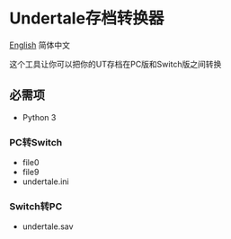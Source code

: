 # Undertale存档转换器
[English](README.md) 简体中文

这个工具让你可以把你的UT存档在PC版和Switch版之间转换
## 必需项
+ Python 3
### PC转Switch
+ file0
+ file9
+ undertale.ini
### Switch转PC
+ undertale.sav
